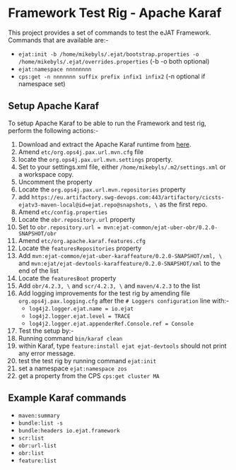 # Framework Test Rig - Apache Karaf

This project provides a set of commands to test the eJAT Framework.  Commands that are available are:-

* `ejat:init -b /home/mikebyls/.ejat/bootstrap.properties -o /home/mikebyls/.ejat/overrides.properties`   (-b -o both optional)
* `ejat:namespace nnnnnnnn`
* `cps:get -n nnnnnnn suffix prefix infix1 infix2`  (-n optional if namespace set)

## Setup Apache Karaf
To setup Apache Karaf to be able to run the Framework and test rig, perform the following actions:-
1. Download and extract the Apache Karaf runtime from [here](https://karaf.apache.org/download.html).
1. Amend `etc/org.ops4j.pax.url.mvn.cfg` file 
1. locate the `org.ops4j.pax.url.mvn.settings` property.
1. Set to your settings.xml file, either `/home/mikebyls/.m2/settings.xml` or a workspace copy.
1. Uncomment the property
1. Locate the `org.ops4j.pax.url.mvn.repositories` property
1. add `https://eu.artifactory.swg-devops.com:443/artifactory/cicsts-ejatv3-maven-local@id=ejat.repo@snapshots, \` as the first repo.
1. Amend `etc/config.properties`
1. Locate the `obr.repository.url` property
1. Set to `obr.repository.url = mvn:ejat-common/ejat-uber-obr/0.2.0-SNAPSHOT/obr`
1. Amend `etc/org.apache.karaf.features.cfg`
1. Locate the `featuresRepositories` property
1. Add `mvn:ejat-common/ejat-uber-karaffeature/0.2.0-SNAPSHOT/xml, \` and `mvn:ejat/ejat-devtools-karaffeature/0.2.0-SNAPSHOT/xml` to the end of the list
1. Locate the `featuresBoot` property
1. Add `obr/4.2.3, \` and `scr/4.2.3, \` and `maven/4.2.3` to the list
1. Add logging improvements for the test rig by amending file `org.ops4j.pax.logging.cfg` after the `# Loggers configuration` line with:-
   * `log4j2.logger.ejat.name = io.ejat`
   * `log4j2.logger.ejat.level = TRACE`
   * `log4j2.logger.ejat.appenderRef.Console.ref = Console`
1. Test the setup by:-
1. Running command `bin/karaf clean`
1. within Karaf, type `feature:install ejat ejat-devtools`  should not print any error message.
1. test the test rig by running command `ejat:init`
1. set a namespace `ejat:namespace zos`
1. get a property from the CPS `cps:get cluster MA`

## Example Karaf commands
* `maven:summary`
* `bundle:list -s`
* `bundle:headers io.ejat.framework`
* `scr:list`
* `obr:url-list`
* `obr:list`
* `feature:list`
